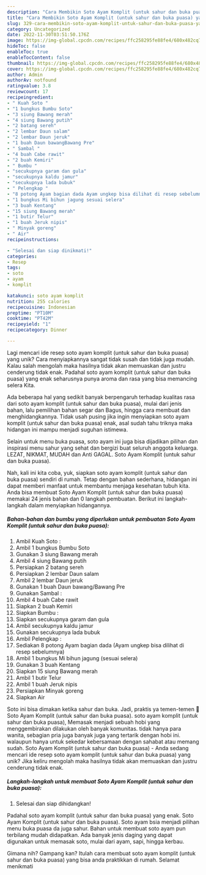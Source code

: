 ```yaml
---
description: "Cara Membikin Soto Ayam Komplit (untuk sahur dan buka puasa) yang Bisa Manjain Lidah"
title: "Cara Membikin Soto Ayam Komplit (untuk sahur dan buka puasa) yang Bisa Manjain Lidah"
slug: 329-cara-membikin-soto-ayam-komplit-untuk-sahur-dan-buka-puasa-yang-bisa-manjain-lidah
category: Uncategorized
date: 2022-11-30T03:51:50.176Z
image: https://img-global.cpcdn.com/recipes/ffc258295fe88fe4/680x482cq70/soto-ayam-komplit-untuk-sahur-dan-buka-puasa-foto-resep-utama.jpg
hideToc: false
enableToc: true
enableTocContent: false
thumbnail: https://img-global.cpcdn.com/recipes/ffc258295fe88fe4/680x482cq70/soto-ayam-komplit-untuk-sahur-dan-buka-puasa-foto-resep-utama.jpg
cover: https://img-global.cpcdn.com/recipes/ffc258295fe88fe4/680x482cq70/soto-ayam-komplit-untuk-sahur-dan-buka-puasa-foto-resep-utama.jpg
author: Admin
authorAv: notfound
ratingvalue: 3.8
reviewcount: 17
recipeingredient:
- " Kuah Soto "
- "1 bungkus Bumbu Soto"
- "3 siung Bawang merah"
- "4 siung Bawang putih"
- "2 batang sereh"
- "2 lembar Daun salam"
- "2 lembar Daun jeruk"
- "1 buah Daun bawangBawang Pre"
- " Sambal "
- "4 buah Cabe rawit"
- "2 buah Kemiri"
- " Bumbu "
- "secukupnya garam dan gula"
- "secukupnya kaldu jamur"
- "secukupnya lada bubuk"
- " Pelengkap "
- "8 potong Ayam bagian dada Ayam ungkep bisa dilihat di resep sebelumnya"
- "1 bungkus Mi bihun jagung sesuai selera"
- "3 buah Kentang"
- "15 siung Bawang merah"
- "1 butir Telur"
- "1 buah Jeruk nipis"
- " Minyak goreng"
- " Air"
recipeinstructions:

- "Selesai dan siap dinikmati!"
categories:
- Resep
tags:
- soto
- ayam
- komplit

katakunci: soto ayam komplit 
nutrition: 255 calories
recipecuisine: Indonesian
preptime: "PT10M"
cooktime: "PT42M"
recipeyield: "1"
recipecategory: Dinner

---
```





Lagi mencari ide resep soto ayam komplit (untuk sahur dan buka puasa) yang unik? Cara menyiapkannya sangat tidak susah dan tidak juga mudah. Kalau salah mengolah maka hasilnya tidak akan memuaskan dan justru cenderung tidak enak. Padahal soto ayam komplit (untuk sahur dan buka puasa) yang enak seharusnya punya aroma dan rasa yang bisa memancing selera Kita.





Ada beberapa hal yang sedikit banyak berpengaruh terhadap kualitas rasa dari soto ayam komplit (untuk sahur dan buka puasa), mulai dari jenis bahan, lalu pemilihan bahan segar dan Bagus, hingga cara membuat dan menghidangkannya. Tidak usah pusing jika ingin menyiapkan soto ayam komplit (untuk sahur dan buka puasa) enak,      asal sudah tahu triknya maka hidangan ini mampu menjadi suguhan istimewa.














Selain untuk menu buka puasa, soto ayam ini juga bisa dijadikan pilihan dan inspirasi menu sahur yang sehat dan bergizi buat seluruh anggota keluarga. LEZAT, NIKMAT, MUDAH dan Anti GAGAL. Soto Ayam Komplit (untuk sahur dan buka puasa).






Nah, kali ini kita coba, yuk, siapkan soto ayam komplit (untuk sahur dan buka puasa) sendiri di rumah. Tetap dengan bahan sederhana, hidangan ini dapat memberi manfaat untuk membantu menjaga kesehatan tubuh kita. Anda bisa membuat Soto Ayam Komplit (untuk sahur dan buka puasa) memakai 24 jenis bahan dan 0 langkah pembuatan. Berikut ini langkah-langkah dalam menyiapkan hidangannya.

<!--inarticleads1-->

##### Bahan-bahan dan bumbu yang diperlukan untuk pembuatan Soto Ayam Komplit (untuk sahur dan buka puasa):

1. Ambil  Kuah Soto :
1. Ambil 1 bungkus Bumbu Soto
1. Gunakan 3 siung Bawang merah
1. Ambil 4 siung Bawang putih
1. Persiapkan 2 batang sereh
1. Persiapkan 2 lembar Daun salam
1. Ambil 2 lembar Daun jeruk
1. Gunakan 1 buah Daun bawang/Bawang Pre
1. Gunakan  Sambal :
1. Ambil 4 buah Cabe rawit
1. Siapkan 2 buah Kemiri
1. Siapkan  Bumbu :
1. Siapkan secukupnya garam dan gula
1. Ambil secukupnya kaldu jamur
1. Gunakan secukupnya lada bubuk
1. Ambil  Pelengkap :
1. Sediakan 8 potong Ayam bagian dada (Ayam ungkep bisa dilihat di resep sebelumnya)
1. Ambil 1 bungkus Mi bihun jagung (sesuai selera)
1. Gunakan 3 buah Kentang
1. Siapkan 15 siung Bawang merah
1. Ambil 1 butir Telur
1. Ambil 1 buah Jeruk nipis
1. Persiapkan  Minyak goreng
1. Siapkan  Air


Soto ini bisa dimakan ketika sahur dan buka. Jadi, praktis ya temen-temen 🙂 Soto Ayam Komplit (untuk sahur dan buka puasa). soto ayam komplit (untuk sahur dan buka puasa), Memasak menjadi sebuah hobi yang menggembirakan dilakukan oleh banyak komunitas. tidak hanya para wanita, sebagian pria juga banyak juga yang tertarik dengan hobi ini. walaupun hanya untuk sekedar kebersamaan dengan sahabat atau memang sudah. Soto Ayam Komplit (untuk sahur dan buka puasa) - Anda sedang mencari ide resep soto ayam komplit (untuk sahur dan buka puasa) yang unik? Jika keliru mengolah maka hasilnya tidak akan memuaskan dan justru cenderung tidak enak. 

<!--inarticleads2-->

##### Langkah-langkah untuk membuat Soto Ayam Komplit (untuk sahur dan buka puasa):


1. Selesai dan siap dihidangkan!

Padahal soto ayam komplit (untuk sahur dan buka puasa) yang enak. Soto Ayam Komplit (untuk sahur dan buka puasa). Soto ayam bsia menjadi pilihan menu buka puasa da juga sahur. Bahan untuk membuat soto ayam pun terbilang mudah didapatkan. Ada banyak jenis daging yang dapat digunakan untuk memasak soto, mulai dari ayam, sapi, hingga kerbau. 

Gimana nih? Gampang kan? Itulah cara membuat soto ayam komplit (untuk sahur dan buka puasa) yang bisa anda praktikkan di rumah. Selamat menikmati
